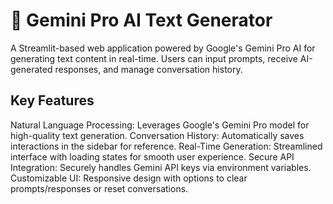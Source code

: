 # 🤖 Gemini Pro AI Text Generator
A Streamlit-based web application powered by Google's Gemini Pro AI for generating text content in real-time. 
Users can input prompts, receive AI-generated responses, and manage conversation history.
## Key Features
Natural Language Processing: Leverages Google's Gemini Pro model for high-quality text generation.
Conversation History: Automatically saves interactions in the sidebar for reference.
Real-Time Generation: Streamlined interface with loading states for smooth user experience.
Secure API Integration: Securely handles Gemini API keys via environment variables.
Customizable UI: Responsive design with options to clear prompts/responses or reset conversations.

